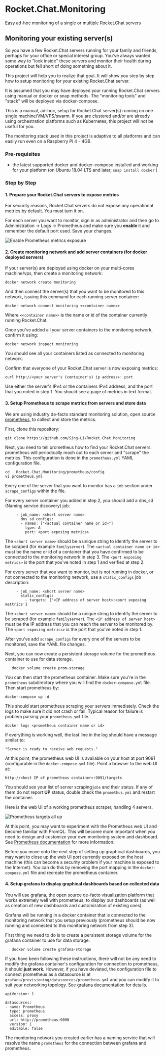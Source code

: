 # Rocket.Chat.Monitoring
Easy ad-hoc monitoring of a single or multiple Rocket.Chat servers

## Monitoring your existing server(s)

So you have a few Rocket.Chat servers running for your family and friends, perhaps for your office or special interest group.
You've always wanted some way to "look inside" these servers and monitor their health during operations but fell short of doing something about it.

This project will help you to realize that goal.   It will show you step by step how to setup monitoring for your existing Rocket.Chat server.  

It is assumed that you may have deployed your running Rocket.Chat servers using manual or docker or snap methods.   The "monitoring tools" and "stack" will be deployed via docker-compose.

This is a manual, ad-hoc, setup for Rocket.Chat server(s) running on one single machine/VM/VPS/swarm.  If you are clustered and/or are already using orchestration platforms such as Kubernetes, this project will not be useful for you. 

The monitoring stack used in this project is adaptive to all platforms and can easily run even on a Raspberry Pi 4 - 4GB.

###  Pre-requisites

*  the latest supported docker and docker-compose installed and working for your platform (on Ubuntu 18.04 LTS and later, `snap install docker` )

### Step by Step

#### 1.  Prepare your Rocket.Chat servers to expose metrics

For security reasons, Rocket.Chat servers do not expose any operational metrics by default.  You must turn it on. 

For each server you want to monitor, sign in as administrator and then go to Administration -> Logs -> Prometheus and make sure you **enable** it and remember the default port used.  Save your changes.

![Enable Prometheus metrics exposure](images/turnonprom.png)

#### 2.   Create monitoring network and add server containers (for docker deployed servers)

If your server(s) are deployed using docker on your multi-cores machine/vps, then create a monitoring network:

```
docker network create monitoring
```

And then connect the server(s) that you want to be monitored to this network, issuing this command for each running server container:

```
docker network connect monitoring <<container name>>
```

Where ``<<container name>>`` is the name or id of the container currently running Rocket.Chat.

Once you've added all your server containers to the monitoring network, confirm it using:

```
docker network inspect monitoring
```

You should see all your containers listed as connected to monitoring network.  

Confirm that everyone of your Rocket.Chat server is now exposing metrics:


```
curl http://<your server's (container's) ip address>: port
```

Use either the server's IPv4 or the containers IPv4 address, and the port that you noted in step 1.   You should see a page of metrics in text format.   

#### 3.   Setup Prometheus to scrape metrics from servers and store data

We are using industry de-facto standard monitoring solution, open source [prometheus](https://prometheus.io/), to collect and store the metrics.  

First, clone this repository:

```
git clone https://github.com/Sing-Li/Rocket.Chat.Monitoring
```

Next, you need to tell prometheus how to find your Rocket.Chat servers.  prometheus will periodically reach out to each server and "scrape" the metrics.   This configuration is done in the `prometheus.yml`  YAML configuration file.


```
cd   Rocket.Chat.Monitoring/prometheus/config
vi prometheus.yml
```

Every one of the server that you want to monitor has a `job` section under `scrape_configs` within the file.

For every server container you added in step 2, you should add a dns_sd (Naming service discovery) job:

```
     - job_name: <short server name>
       dns_sd_configs:
       - names: ["<actual container name or id>"]
         type: A
         port: <port exposing metrics>
```

The `<short server name>` should be a unique string to identify the server to be scraped (for example `familyserver`).   The `<actual container name or id>`  must be the name or id of a container that you have confirmed to be connected to the monitoring network in step 3.    The `<port exposing metrics>` is the port that you've noted in step 1 and verified at step 2.


For every server that you want to monitor, but is not running in docker, or not connected to the monitoring network, use a `static_configs` job description:

```
     - job_name: <short server name>
       static_configs:
         - targets: ['<IP address of server host>:<port exposing mettrics']
```

The `<short server name>` should be a unique string to identify the server to be scraped (for example `familyserver`).   The `<IP address of server host>`  must be the IP address that you can reach the server to be monitored by.  The `<port exposing metrics>` is the port that you've noted in step 1.

After you've add `scrape_configs` for every one of the servers to be monitored, save the YAML file changes. 

Next, you can now create a persistent storage volume for the prometheus container to use for data storage.

```
   docker volume create prom-storage
```


You can then start the prometheus container.   Make sure you're in the `prometheus` subdirectory where you will find the `docker-compose.yml` file.   Then start prometheus by:

```
docker-compose up -d
```

This should start prometheus scraping your servers immediately.   Check the logs to make sure it did not crash or fail.  Typical reason for failure is problem parsing your `prometheus.yml` file.


```
docker logs <prometheus container name or id>
```

 If everything is working well, the last line in the log should have a message similar to:
 
 ```
"Server is ready to receive web requests."

```

At this point, the prometheus web UI is available on your host at port 9091 (configurable in the `docker-compose.yml` file).  Point a browser to the web UI at:

```
http://<host IP of prometheus container>:9091/targets
```

You should see your list of server scraping`jobs` and their status.  If any of them do not report **UP** status, double check the `promethus.yml` and restart the container.

Here is the web UI of a working prometheus scraper, handling 4 servers.


![Prometheus targets all up](images/promtargets.png)

At this point, you may want to experiment with the Prometheus web UI and become familiar with PromQL.   This will become more important when you need to design and customize your own monitoring system and dashboard.  See [Prometheus documentation](https://prometheus.io/docs/introduction/overview/) for more information.

Before you move onto the next step of setting up graphical dashboards, you may want to close up the web UI port currently exposed on the host machine (this can become a security problem if your machine is exposed to the Internet).   You can do this by removing the port mapping in the `docker-compose.yml` file and recreate the prometheus container.

#### 4.   Setup grafana to display graphical dashboards based on collected data

You will use [grafana](https://grafana.com/), the open source de-facto visualization platform that works extremely well with prometheus, to display our dashboards (as well as creation of new dashboards and customization of existing ones).   

Grafana will be running in a docker container that is connected to the monitoring network that you setup previously  (prometheus should be now running and connected to this monitoring network from step 3).

First thing we need to do is to create a persistent storage volume for the grafana container to use for data storage.

```
   docker volume create grafana-storage
```
If you have been following these instructions, there will not be any need to modify the grafana container's configuration for connection to prometheus, it should **just work**.  However, if you have deviated, the configuration file to connect prometheus as a datasource is at `grafana/provisioning/datasources/prometheus.yml` and you can modify it to suit your networking topology.  See [grafana documentation](https://grafana.com/docs/grafana/latest/features/datasources/prometheus/) for details.

```
apiVersion: 1

datasources:
- name: Prometheus
  type: prometheus
  access: proxy
  url: http://prometheus:9090
  version: 1
  editable: false

```

The monitoring network you created earlier has a naming service that will resolve the name `prometheus` for the connection between grafana and prometheus.
 

